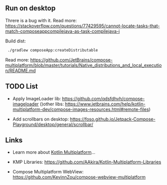## Run on desktop

Threre is a bug with it. Read more: https://stackoverflow.com/questions/77429595/cannot-locate-tasks-that-match-composeappcompilejava-as-task-compilejava-i

Build dist:

```bash
 ./gradlew composeApp:createDistributable
```

Read more: https://github.com/JetBrains/compose-multiplatform/blob/master/tutorials/Native_distributions_and_local_execution/README.md


## TODO List

* Apply ImageLoader lib: https://github.com/qdsfdhvh/compose-imageloader ()other libs: https://www.jetbrains.com/help/kotlin-multiplatform-dev/compose-images-resources.html#remote-files)

* Add scrollbars on desktop: https://foso.github.io/Jetpack-Compose-Playground/desktop/general/scrollbar/


## Links

* Learn more about [Kotlin Multiplatform](https://www.jetbrains.com/help/kotlin-multiplatform-dev/get-started.html)…

* KMP Libraries: https://github.com/AAkira/Kotlin-Multiplatform-Libraries

* Compose Multiplatform WebView: https://github.com/KevinnZou/compose-webview-multiplatform
